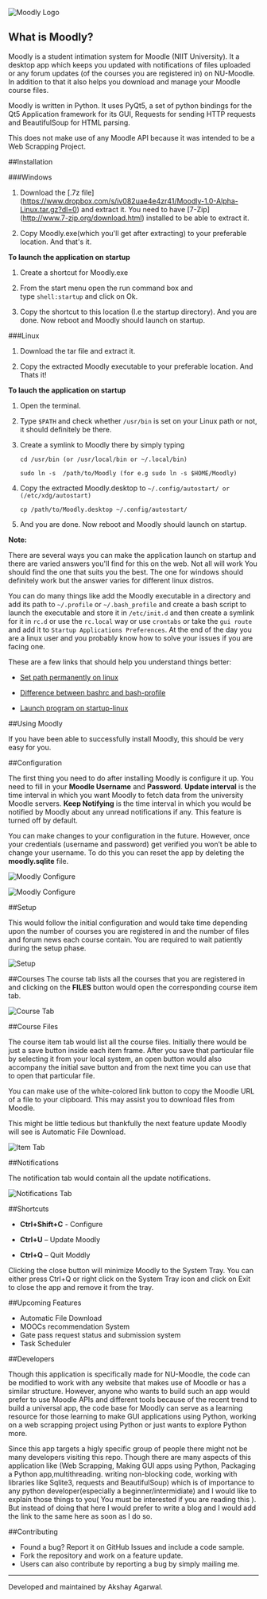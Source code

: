 
![Moodly Logo](https://github.com/AkshayAgarwal007/Moodly/blob/master/img/moodly_logo.png "Moodly Logo")

## What is Moodly?

Moodly is a student intimation system for Moodle (NIIT University). It a desktop app which keeps you updated with notifications of files uploaded or any forum updates (of the courses you are registered in) on NU-Moodle. In addition to that it also helps you download and manage your Moodle course files. 

Moodly is written in Python. It uses PyQt5, a set of python bindings for the Qt5 Application framework for its GUI, Requests for sending HTTP requests and BeautifulSoup for HTML parsing.

This does not make use of any Moodle API because it was intended to be a Web Scrapping Project. 

##Installation

###Windows

1. Download the [.7z file] (https://www.dropbox.com/s/iv082uae4e4zr41/Moodly-1.0-Alpha-Linux.tar.gz?dl=0) and extract it.
   You need to have [7-Zip] (http://www.7-zip.org/download.html) installed to be able to extract it.

2. Copy Moodly.exe(which you'll get after extracting) to your preferable location. And that's it.

**To launch the application on startup**

1. Create a shortcut for Moodly.exe

2. From the start menu open the run command box and type `shell:startup` and click on Ok.

3. Copy the shortcut to this location (I.e the startup directory). And you are done. Now reboot and Moodly should launch on startup. 

###Linux

1. Download the tar file and extract it.

2. Copy the extracted Moodly executable to your preferable location. And Thats it!

**To lauch the application on startup**

1. Open the terminal.

2. Type `$PATH` and check whether `/usr/bin` is set on your Linux path or not, it should definitely be there.

3. Create a symlink to Moodly there by simply typing

   ```
   cd /usr/bin (or /usr/local/bin or ~/.local/bin)

   sudo ln -s  /path/to/Moodly (for e.g sudo ln -s $HOME/Moodly)
   ```

4. Copy the extracted Moodly.desktop to `~/.config/autostart/ or (/etc/xdg/autostart)`
   ```
   cp /path/to/Moodly.desktop ~/.config/autostart/
   ```

5. And you are done. Now reboot and Moodly should launch on startup. 

**Note:**

There are several ways you can make the application launch on startup and there are varied answers you'll find for this on the web. Not all will work You should find the one that suits you the best. The one for windows should definitely work but the answer varies for different linux distros.

You can do many things like add the Moodly executable in a directory and add its path to `~/.profile` or `~/.bash_profile` and create a bash script to launch the executable and store it in `/etc/init.d` and then create a symlink for it in `rc.d` or use the `rc.local` way or use `crontabs` or take the `gui route` and add it to `Startup Applications Preferences`. At the end of the day you are a linux user and you probably know how to solve your issues if you are facing one.

These are a few links that should help you understand things better:

* [Set path permanently on linux](http://stackoverflow.com/questions/14637979/how-to-permanently-set-path-on-linux)

* [Difference between bashrc and bash-profile](http://stackoverflow.com/questions/415403/whats-the-difference-between-bashrc-bash-profile-and-environment)

* [Launch program on startup-linux](http://stackoverflow.com/questions/7221757/run-automatically-program-on-startup-under-linux-ubuntu)

##Using Moodly

If you have been able to successfully install Moodly, this should be very easy for you.

##Configuration

The first thing you need to do after installing Moodly is configure it up. You need to fill in your **Moodle Username** and **Password**. **Update interval** is the time interval in which you want Moodly to fetch data from the university Moodle servers. **Keep Notifying** is the time interval in which you would be notified by Moodly about any unread notifications if any. This feature is turned off by default. 

You can make changes to your configuration in the future. However, once your credentials (username and password) get verified you won’t be able to change your username. To do this you can reset the app by deleting the **moodly.sqlite** file.


![Moodly Configure](https://github.com/AkshayAgarwal007/Moodly/blob/master/img/config_linux.png "Initial Configuration")

![Moodly Configure](https://github.com/AkshayAgarwal007/Moodly/blob/master/img/config_tab_linux.png "Changing Configurations")

##Setup

This would follow the initial configuration and would take time depending upon the number of courses you are registered in and the number of files and forum news each course contain. You are required to wait patiently during the setup phase.


![Setup](https://github.com/AkshayAgarwal007/Moodly/blob/master/img/setup_linux.png "Setup")

##Courses
The course tab lists all the courses that you are registered in and clicking on the **FILES** button would open the corresponding course item tab.


![Course Tab](https://github.com/AkshayAgarwal007/Moodly/blob/master/img/course_tab_linux.png "Course Tab")

##Course Files

The course item tab would list all the course files. Initially there would be just a save button inside each item frame. After you save that particular file by selecting it from your local system, an open button would also accompany the initial save button and from the next time you can use that to open that particular file.

You can make use of the white-colored link button to copy the Moodle URL of a file to your clipboard. This may assist you to download files from Moodle.

This might be little tedious but thankfully the next feature update Moodly will see is Automatic File Download.


![Item Tab](https://github.com/AkshayAgarwal007/Moodly/blob/master/img/item_tab_linux.png "Item Tab")

##Notifications

The notification tab would contain all the update notifications.


![Notifications Tab](https://github.com/AkshayAgarwal007/Moodly/blob/master/img/notify_tab_linux.png "Notifications Tab")

##Shortcuts 

* **Ctrl+Shift+C** - Configure

* **Ctrl+U** – Update Moodly

* **Ctrl+Q** – Quit Moddly

Clicking the close button will minimize Moodly to the System Tray. You can either press Ctrl+Q or right click on the System Tray icon and click on Exit to close the app and remove it from the tray. 

##Upcoming Features

* Automatic File Download
* MOOCs recommendation System
* Gate pass request status and submission system
* Task Scheduler

##Developers

Though this application is specifically made for NU-Moodle, the code can be modified to work with any website that makes use of Moodle or has a similar structure. However, anyone who wants to build such an app would prefer to use Moodle APIs and different tools because of the recent trend to build a universal app, the code base for Moodly can serve as a learning resource for those learning to make GUI applications using Python, working on a web scrapping project using Python or just wants to explore Python more.

Since this app targets a higly specific group of people there might not be many developers visiting this repo. Though there are many aspects of this application like (Web Scrapping, Making GUI apps using Python, Packaging a Python app,multithreading. writing non-blocking code, working with libraries like Sqlite3, requests and BeautifulSoup) which is of importance to any python developer(especially a beginner/intermidiate) and I would like to explain those things to you( You must be interested if you are reading this ). But instead of doing that here I would prefer to write a blog and I would add the link to the same here as soon as I do so.

##Contributing 

* Found a bug? Report it on GitHub Issues and include a code sample.
* Fork the repository and work on a feature update. 
* Users can also contribute by reporting a bug by simply mailing me. 

___

Developed and maintained by Akshay Agarwal.
